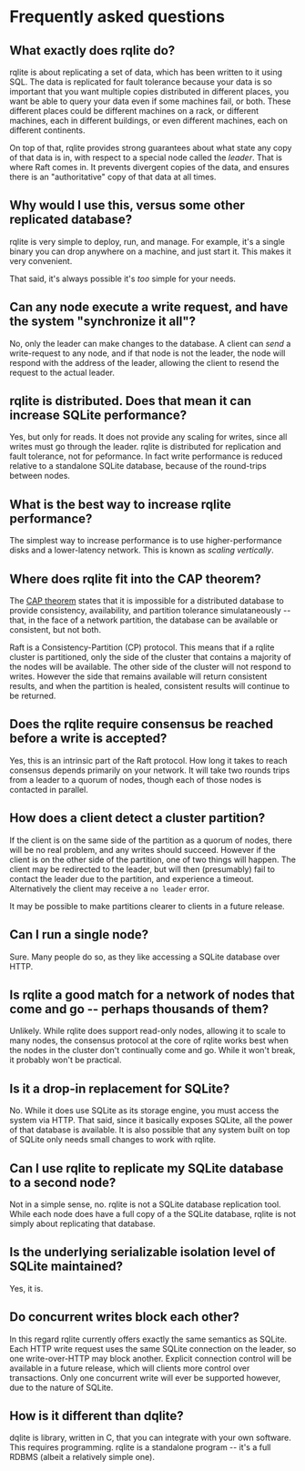 # Frequently asked questions

## What exactly does rqlite do?
rqlite is about replicating a set of data, which has been written to it using SQL. The data is replicated for fault tolerance because your data is so important that you want multiple copies distributed in different places, you want be able to query your data even if some machines fail, or both. These different places could be different machines on a rack, or different machines, each in different buildings, or even different machines, each on different continents.

On top of that, rqlite provides strong guarantees about what state any copy of that data is in, with respect to a special node called the _leader_. That is where Raft comes in. It prevents divergent copies of the data, and ensures there is an "authoritative" copy of that data at all times.

## Why would I use this, versus some other replicated database?
rqlite is very simple to deploy, run, and manage. For example, it's a single binary you can drop anywhere on a machine, and just start it. This makes it very convenient. 

That said, it's always possible it's _too_ simple for your needs.

## Can any node execute a write request, and have the system "synchronize it all"?
No, only the leader can make changes to the database. A client can _send_ a write-request to any node, and if that node is not the leader, the node will respond with the address of the leader, allowing the client to resend the request to the actual leader.

## rqlite is distributed. Does that mean it can increase SQLite performance?
Yes, but only for reads. It does not provide any scaling for writes, since all writes must go through the leader. rqlite is distributed for replication and fault tolerance, not for peformance. In fact write performance is reduced relative to a standalone SQLite database, because of the round-trips between nodes.

## What is the best way to increase rqlite performance?
The simplest way to increase performance is to use higher-performance disks and a lower-latency network. This is known as _scaling vertically_.

## Where does rqlite fit into the CAP theorem?
The [CAP theorem](https://en.wikipedia.org/wiki/CAP_theorem) states that it is impossible for a distributed database to provide consistency, availability, and partition tolerance simulataneously -- that, in the face of a network partition, the database can be available or consistent, but not both.

Raft is a Consistency-Partition (CP) protocol. This means that if a rqlite cluster is partitioned, only the side of the cluster that contains a majority of the nodes will be available. The other side of the cluster will not respond to writes. However the side that remains available will return consistent results, and when the partition is healed, consistent results will continue to be returned.

## Does the rqlite require consensus be reached before a write is accepted?
Yes, this is an intrinsic part of the Raft protocol. How long it takes to reach consensus depends primarily on your network. It will take two rounds trips from a leader to a quorum of nodes, though each of those nodes is contacted in parallel.

## How does a client detect a cluster partition?
If the client is on the same side of the partition as a quorum of nodes, there will be no real problem, and any writes should succeed. However if the client is on the other side of the partition, one of two things will happen. The client may be redirected to the leader, but will then (presumably) fail to contact the leader due to the partition, and experience a timeout. Alternatively the client may receive a `no leader` error.

It may be possible to make partitions clearer to clients in a future release.

## Can I run a single node?
Sure. Many people do so, as they like accessing a SQLite database over HTTP. 

## Is rqlite a good match for a network of nodes that come and go -- perhaps thousands of them?
Unlikely. While rqlite does support read-only nodes, allowing it to scale to many nodes, the consensus protocol at the core of rqlite works best when the nodes in the cluster don't continually come and go. While it won't break, it probably won't be practical.

## Is it a drop-in replacement for SQLite?
No. While it does use SQLite as its storage engine, you must access the system via HTTP. That said, since it basically exposes SQLite, all the power of that database is available. It is also possible that any system built on top of SQLite only needs small changes to work with rqlite.

## Can I use rqlite to replicate my SQLite database to a second node?
Not in a simple sense, no. rqlite is not a SQLite database replication tool. While each node does have a full copy of a the SQLite database, rqlite is not simply about replicating that database.

## Is the underlying serializable isolation level of SQLite maintained?
Yes, it is.

## Do concurrent writes block each other? 
In this regard rqlite currently offers exactly the same semantics as SQLite. Each HTTP write request uses the same SQLite connection on the leader, so one write-over-HTTP may block another. Explicit connection control will be available in a future release, which will clients more control over transactions. Only one concurrent write will ever be supported however, due to the nature of SQLite.

## How is it different than dqlite?
dqlite is library, written in C, that you can integrate with your own software. This requires programming. rqlite is a standalone program -- it's a full RDBMS (albeit a relatively simple one).
